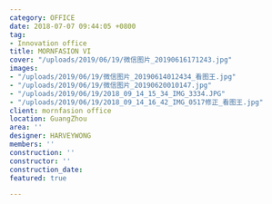 ```yaml
---
category: OFFICE
date: 2018-07-07 09:44:05 +0800
tag:
- Innovation office
title: MORNFASION VI
cover: "/uploads/2019/06/19/微信图片_20190616171243.jpg"
images:
- "/uploads/2019/06/19/微信图片_20190614012434_看图王.jpg"
- "/uploads/2019/06/19/微信图片_20190620010147.jpg"
- "/uploads/2019/06/19/2018_09_14_15_34_IMG_3334.JPG"
- "/uploads/2019/06/19/2018_09_14_16_42_IMG_0517修正_看图王.jpg"
client: mornfasion office
location: GuangZhou
area: ''
designer: HARVEYWONG
members: ''
construction: ''
constructor: ''
construction_date: 
featured: true

---
```

